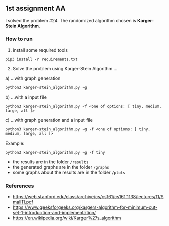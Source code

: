 ## 1st assignment AA

I solved the problem #24. The randomized algorithm chosen is **Karger-Stein Algorithm**.


### How to run


1. install some required tools
```
pip3 install -r requirements.txt
```

2. Solve the problem using Karger-Stein Algorithm ...

a)     ...with graph generation
```
python3 karger-stein_algorithm.py -g
```

b)     ...with a input file 
```
python3 karger-stein_algorithm.py -f <one of options: [ tiny, medium, large, all ]>
```

c)     ...with graph generation and a input file 
```
python3 karger-stein_algorithm.py -g -f <one of options: [ tiny, medium, large, all ]>
```

Example:
```
python3 karger-stein_algorithm.py -g -f tiny
```

* the results are in the folder `/results`
* the generated graphs are in the folder `/graphs`
* some graphs about the results are in the folder `/plots`


### References

* https://web.stanford.edu/class/archive/cs/cs161/cs161.1138/lectures/11/Small11.pdf 
* https://www.geeksforgeeks.org/kargers-algorithm-for-minimum-cut-set-1-introduction-and-implementation/ 
* https://en.wikipedia.org/wiki/Karger%27s_algorithm 
